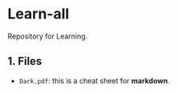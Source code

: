 # Learn-all

Repository for Learning.

## 1. Files

- `Dark.pdf`: this is a cheat sheet for **markdown**. 
